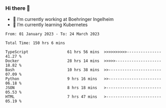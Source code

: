### Hi there 👋
- 🔭 I’m currently working at Boehringer Ingelheim
- 🌱 I’m currently learning Kubernetes

 
<!--START_SECTION:waka-->

```text
From: 01 January 2023 - To: 24 March 2023

Total Time: 150 hrs 6 mins

TypeScript                 61 hrs 56 mins  >>>>>>>>>>---------------   41.27 %
Docker                     28 hrs 14 mins  >>>>>--------------------   18.82 %
Bash                       10 hrs 38 mins  >>-----------------------   07.09 %
Python                     9 hrs 16 mins   >>-----------------------   06.18 %
JSON                       8 hrs 18 mins   >------------------------   05.53 %
HTML                       7 hrs 47 mins   >------------------------   05.19 %
```

<!--END_SECTION:waka-->

 
